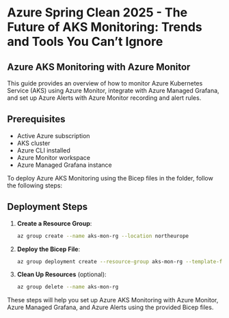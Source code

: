 # Azure Spring Clean 2025 - The Future of AKS Monitoring: Trends and Tools You Can’t Ignore

## Azure AKS Monitoring with Azure Monitor

This guide provides an overview of how to monitor Azure Kubernetes Service (AKS) using Azure Monitor, integrate with Azure Managed Grafana, and set up Azure Alerts with Azure Monitor recording and alert rules.

## Prerequisites

- Active Azure subscription
- AKS cluster
- Azure CLI installed
- Azure Monitor workspace
- Azure Managed Grafana instance

To deploy Azure AKS Monitoring using the Bicep files in the folder, follow the following steps:

## Deployment Steps

1. **Create a Resource Group**:
   ```sh
   az group create --name aks-mon-rg --location northeurope
   ```

2. **Deploy the Bicep File**:
   ```sh
   az group deployment create --resource-group aks-mon-rg --template-file aks-manged-prom.bicep --parameters location=northeurope name=aks-mon-cluster
   ```

3. **Clean Up Resources** (optional):
   ```sh
   az group delete --name aks-mon-rg
   ```

These steps will help you set up Azure AKS Monitoring with Azure Monitor, Azure Managed Grafana, and Azure Alerts using the provided Bicep files.
